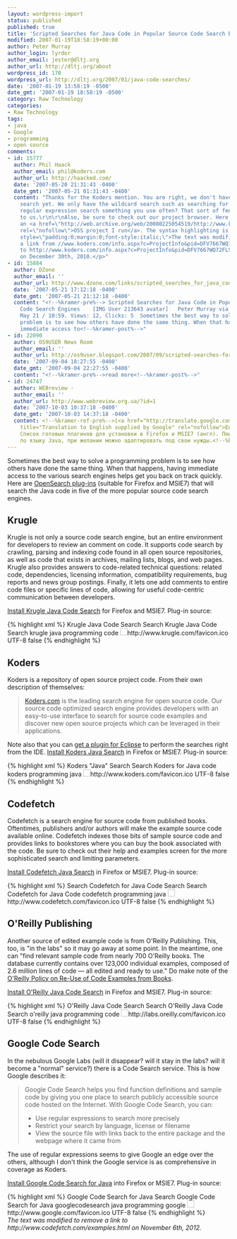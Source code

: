 ```yaml
---
layout: wordpress-import
status: published
published: true
title: 'Scripted Searches for Java Code in Popular Source Code Search Engines'
modified: 2007-01-19T18:58:19+00:00
author: Peter Murray
author_login: lyrdor
author_email: jester@dltj.org
author_url: http://dltj.org/about
wordpress_id: 170
wordpress_url: http://dltj.org/2007/01/java-code-searches/
date: '2007-01-19 13:58:19 -0500'
date_gmt: '2007-01-19 18:58:19 -0500'
category: Raw Technology
categories:
- Raw Technology
tags:
- java
- Google
- programming
- open source
comments:
- id: 15777
  author: Phil Haack
  author_email: phil@koders.com
  author_url: http://haacked.com/
  date: '2007-05-20 21:31:43 -0400'
  date_gmt: '2007-05-21 01:31:43 -0400'
  content: "Thanks for the Koders mention. You are right, we don't have regular expression
    search yet. We only have the wildcard search such as searching for \"Xml*\". Is
    regular expression search something you use often? That sort of feedback is useful
    to us.\r\n\r\nAlso, be sure to check out our project browser. Here's a link to
    an <a href=\"http://web.archive.org/web/20080225054519/http://www.koders.com:80/info.aspx?c=ProjectInfo&amp;pid=DFV7667WQ72FL9EV6BL8TGSE3G\"
    rel=\"nofollow\">OSS project I run</a>. The syntax highlighting is pretty nice.<p
    style=\"padding:0;margin:0;font-style:italic;\">The text was modified to update
    a link from //www.koders.com/info.aspx?c=ProjectInfo&pid=DFV7667WQ72FL9EV6BL8TGSE3G
    to http://www.koders.com/info.aspx?c=ProjectInfo&pid=DFV7667WQ72FL9EV6BL8TGSE3G
    on December 30th, 2010.</p>"
- id: 15884
  author: DZone
  author_email: ''
  author_url: http://www.dzone.com/links/scripted_searches_for_java_code_in_popular_source.html
  date: '2007-05-21 17:12:18 -0400'
  date_gmt: '2007-05-21 21:12:18 -0400'
  content: "<!--%kramer-pre%--> Scripted Searches for Java Code in Popular Source
    Code Search Engines    [IMG User 213643 avatar]   Peter Murray via dltj.org  Submitted:
    May 21 / 10:59. Views: 12, Clicks: 5  Sometimes the best way to solve a programming
    problem is to see how others have done the same thing. When that happens, having
    immediate access to<!--%kramer-post%-->"
- id: 22090
  author: OS9USER News Room
  author_email: ''
  author_url: http://os9user.blogspot.com/2007/09/scripted-searches-for-java-code-in.html
  date: '2007-09-04 18:27:55 -0400'
  date_gmt: '2007-09-04 22:27:55 -0400'
  content: "<!--%kramer-pre%-->read more<!--%kramer-post%-->"
- id: 24747
  author: WEBreview -
  author_email: ''
  author_url: http://www.webreview.org.ua/?id=1
  date: '2007-10-03 10:37:18 -0400'
  date_gmt: '2007-10-03 14:37:18 -0400'
  content: <!--%kramer-ref-pre%-->[<a href="http://translate.google.com/translate?u=http://www.webreview.org.ua/%3Fid%3D1"
    title="Translation to English supplied by Google" rel="nofollow">English Translation</a>]1.
    Список готовых плагинов для установки в Firefox и MSIE7 (англ). Поиск будет вестись
    по языку Java, при желании можно адаптировать под свои нужды.<!--%kramer-ref-post%-->
---
```

<p>Sometimes the best way to solve a programming problem is to see how others have done the same thing.  When that happens, having immediate access to the various search engines helps get you back on track quickly.  Here are <a href="http://www.opensearch.org/" title="http://www.opensearch.org/">OpenSearch plug-ins</a> (suitable for Firefox and MSIE7) that will search the Java code in five of the more popular source code search engines.</p>
<h2>Krugle</h2>
<p>Krugle is not only a source code search engine, but an entire environment for developers to review an comment on code.  It supports code search by crawling, parsing and indexing code found in all open source repositories, as well as code that exists in archives, mailing lists, blogs, and web pages.  Krugle also provides answers to code-related technical questions: related code, dependencies, licensing information, compatibility requirements, bug reports and news group postings. Finally, it lets one add comments to entire code files or specific lines of code, allowing for useful code-centric communication between developers.</p>
<p><a href="javascript:addProvider(&#039;http://www.searchplugins.net/createos.aspx?number=4228&#039;);void(0)">Install Krugle Java Code Search</a> for Firefox and MSIE7.  Plug-in source:</p>
{% highlight xml %}
<!-- Generated by searchplugins.net search plugin generator -->
<!-- http://www.searchplugins.net/generate.aspx -->
<!-- Plugin list available at http://www.searchplugins.net/pluginlist.aspx -->
<opensearchdescription>
  <shortname>Krugle Java Code Search</shortname>
  <description>Search Krugle Java Code Search</description>
  <tags>krugle java programming code</tags>
  <image height="16" width="16" type="image/x-icon">http://www.krugle.com/favicon.ico</image>
  <url type="text/html" method="GET" template="http://www.krugle.com/kse/files?query={searchTerms}&lang=java">
  <inputencoding>UTF-8</inputencoding>
  <adultcontent>false</adultcontent>
</url></opensearchdescription>
{% endhighlight %}

<h2>Koders</h2>
<p>Koders is a repository of open source project code.  From their own description of themselves:</p>
<blockquote><p>
<a href="http://koders.com/" title="Koders - Source Code Search Engine">Koders.com</a>  is the leading search engine for open source code. Our source code optimized search engine provides developers with an easy-to-use interface to search for source code examples and discover new open source projects which can be leveraged in their applications.
</p></blockquote>
<p>Note also that you can <a href="http://www.koders.com/info.aspx?c=tools#IDEs" title="Koders Downloadable Tools">get a plugin for Eclipse</a> to perform the searches right from the IDE.  <a href="javascript:addProvider(&#039;http://www.searchplugins.net/createos.aspx?number=4224&#039;);void(0)">Install Koders Java Search</a> in Firefox or MSIE7.  Plug-in source:</p>
{% highlight xml %}
<!-- Generated by searchplugins.net search plugin generator -->
<!-- http://www.searchplugins.net/generate.aspx -->
<!-- Plugin list available at http://www.searchplugins.net/pluginlist.aspx -->
<opensearchdescription>
  <shortname>Koders "Java" Search</shortname>
  <description>Search Koders for Java code</description>
  <tags>koders programming java</tags>
  <image height="16" width="16" type="image/x-icon">http://www.koders.com/favicon.ico</image>
  <url type="text/html" method="GET" template="http://www.koders.com/default.aspx?s={searchTerms}&btn=Search&la=Java&li=*">
  <inputencoding>UTF-8</inputencoding>
  <adultcontent>false</adultcontent>
</url></opensearchdescription>
{% endhighlight %}

<h2>Codefetch</h2>
<p>Codefetch is a search engine for source code from published books.  Oftentimes, publishers and/or authors will make the example source code available online.  Codefetch indexes those bits of sample source code and provides links to bookstores where you can buy the book associated with the code.  Be sure to check out their <span class="removed_link" title="http://www.codefetch.com/examples.html">help and examples</span> screen for the more sophisticated search and limiting parameters.</p>
<p><a href="javascript:addProvider(&#039;http://www.searchplugins.net/createos.aspx?number=4225&#039;);void(0)">Install Codefetch Java Search</a> in Firefox or MSIE7.  Plug-in source:</p>
{% highlight xml %}
<!-- Generated by searchplugins.net search plugin generator -->
<!-- http://www.searchplugins.net/generate.aspx -->
<!-- Plugin list available at http://www.searchplugins.net/pluginlist.aspx -->
<opensearchdescription>
  <shortname>Search Codefetch for Java Code</shortname>
  <description>Search Search Codefetch for Java Code</description>
  <tags>codefetch programming java</tags>
  <image height="16" width="16" type="image/x-icon">http://www.codefetch.com/favicon.ico</image>
  <url type="text/html" method="GET" template="http://www.codefetch.com/search?qy={searchTerms}&lang=java">
  <inputencoding>UTF-8</inputencoding>
  <adultcontent>false</adultcontent>
</url></opensearchdescription>
{% endhighlight %}

<h2>O'Reilly Publishing</h2>
<p>Another source of edited example code is from O'Reilly Publishing.  This, too, is "in the labs" so it may go away at some point.  In the meantime, one can "find relevant sample code from nearly 700 O'Reilly books.  The database currently contains over 123,000 individual examples, composed of 2.6 million lines of code &mdash; all edited and ready to use."  Do make note of the <a href="http://www.oreilly.com/pub/a/oreilly/ask_tim/2001/codepolicy.html" title="O&#039;Reilly -- O&#039;Reilly Policy on Re-Use of Code Examples from Books">O'Reilly Policy on Re-Use of Code Examples from Books</a>.</p>
<p><a href="javascript:addProvider(&#039;http://www.searchplugins.net/createos.aspx?number=4227&#039;);void(0)">Install O'Reilly Java Code Search</a> in Firefox and MSIE7.  Plug-in source:</p>
{% highlight xml %}
<!-- Generated by searchplugins.net search plugin generator -->
<!-- http://www.searchplugins.net/generate.aspx -->
<!-- Plugin list available at http://www.searchplugins.net/pluginlist.aspx -->
<opensearchdescription>
  <shortname>O'Reilly Java Code Search</shortname>
  <description>Search O'Reilly Java Code Search</description>
  <tags>o'reilly java programming code</tags>
  <image height="16" width="16" type="image/x-icon">http://labs.oreilly.com/favicon.ico</image>
  <url type="text/html" method="GET" template="http://labs.oreilly.com/search.xqy?t=code&q={searchTerms}+cat%3Ajava">
  <inputencoding>UTF-8</inputencoding>
  <adultcontent>false</adultcontent>
</url></opensearchdescription>
{% endhighlight %}

<h2>Google Code Search</h2>
<p>In the nebulous Google Labs (will it disappear?  will it stay in the labs?  will it become a "normal" service?) there is a Code Search service.  This is how Google describes it:</p>
<blockquote><p>
Google Code Search helps you find function definitions and sample code by giving you one place to search publicly accessible source code hosted on the Internet. With Google Code Search, you can:</p>
<ul>
<li>Use regular expressions to search more precisely</li>
<li>Restrict your search by language, license or filename</li>
<li>View the source file with links back to the entire package and the webpage where it came from</li>
</ul>
</blockquote>
<p>The use of regular expressions seems to give Google an edge over the others, although I don't think the Google service is as comprehensive in coverage as Koders.</p>
<p><a href="javascript:addProvider(&#039;http://www.searchplugins.net/createos.aspx?number=4226&#039;);void(0)">Install Google Code Search for Java</a> into Firefox or MSIE7.  Plug-in source:</p>
{% highlight xml %}
<!-- Generated by searchplugins.net search plugin generator -->
<!-- http://www.searchplugins.net/generate.aspx -->
<!-- Plugin list available at http://www.searchplugins.net/pluginlist.aspx -->
<opensearchdescription>
  <shortname>Google Code Search for Java</shortname>
  <description>Search Google Code Search for Java</description>
  <tags>googlecodesearch java programming google</tags>
  <image height="16" width="16" type="image/x-icon">http://www.google.com/favicon.ico</image>
  <url type="text/html" method="GET" template="http://www.google.com/codesearch?as_q={searchTerms}&btnG=Search+Code&hl=en&as_lang=java&as_license_restrict=i&as_license=&as_package=&as_filename=&as_case=">
  <inputencoding>UTF-8</inputencoding>
  <adultcontent>false</adultcontent>
</url></opensearchdescription>
{% endhighlight %}
<p style="padding:0;margin:0;font-style:italic;" class="removed_link">The text was modified to remove a link to http://www.codefetch.com/examples.html on November 6th, 2012.</p>
